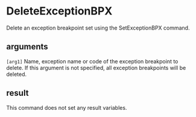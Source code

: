 ﻿# DeleteExceptionBPX

Delete an exception breakpoint set using the SetExceptionBPX command.

## arguments

`[arg1]` Name, exception name or code of the exception breakpoint to delete. If this argument is not specified, all exception breakpoints will be deleted.

## result

This command does not set any result variables.
